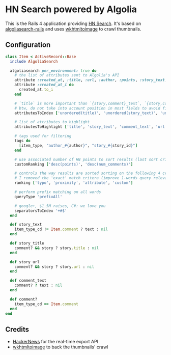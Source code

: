 HN Search powered by Algolia
==================

This is the Rails 4 application providing [HN Search](http://hn.algolia.com). It's based on [algoliasearch-rails](https://github.com/algolia/algoliasearch-rails) and uses [wkhtmltoimage](https://code.google.com/p/wkhtmltopdf/) to crawl thumbnails.

Configuration
--------------

```ruby
class Item < ActiveRecord::Base
  include AlgoliaSearch

  algoliasearch per_environment: true do
    # the list of attributes sent to Algolia's API
    attribute :created_at, :title, :url, :author, :points, :story_text, :comment_text, :author, :num_comments, :story_id, :story_title, :
    attribute :created_at_i do
      created_at.to_i
    end

    # `title` is more important than `{story,comment}_text`, `{story,comment}_text` more than `url`, `url` more than `author`
    # btw, do not take into account position in most fields to avoid first word match boost
    attributesToIndex ['unordered(title)', 'unordered(story_text)', 'unordered(comment_text)', 'unordered(url)', 'author', 'created_at_i']

    # list of attributes to highlight
    attributesToHighlight ['title', 'story_text', 'comment_text', 'url', 'story_url', 'author', 'story_title']

    # tags used for filtering
    tags do
      [item_type, "author_#{author}", "story_#{story_id}"]
    end

    # use associated number of HN points to sort results (last sort criteria)
    customRanking ['desc(points)', 'desc(num_comments)']

    # controls the way results are sorted sorting on the following 4 criteria (one after another)
    # I removed the 'exact' match critera (improve 1-words query relevance, doesn't fit HNSearch needs)
    ranking ['typo', 'proximity', 'attribute', 'custom']

    # perform prefix matching on all words
    queryType 'prefixAll'

    # google+, $1.5M raises, C#: we love you
    separatorsToIndex '+#$'
  end

  def story_text
    item_type_cd != Item.comment ? text : nil
  end

  def story_title
    comment? && story ? story.title : nil
  end

  def story_url
    comment? && story ? story.url : nil
  end

  def comment_text
    comment? ? text : nil
  end

  def comment?
    item_type_cd == Item.comment
  end
end
```

Credits
--------
    
* [HackerNews](https://news.ycombinator.com) for the real-time export API
* [wkhtmltoimage](https://code.google.com/p/wkhtmltopdf/) to back the thumbnails' crawl
